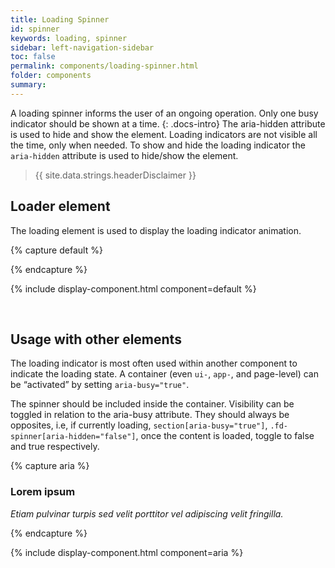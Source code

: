 ```yaml
---
title: Loading Spinner
id: spinner
keywords: loading, spinner
sidebar: left-navigation-sidebar
toc: false
permalink: components/loading-spinner.html
folder: components
summary:
---
```


A loading spinner informs the user of an ongoing operation. Only one busy indicator should be shown at a time.
{: .docs-intro}
The aria-hidden attribute is used to hide and show the element.
Loading indicators are not visible all the time, only when needed. To show and hide the loading indicator the `aria-hidden` attribute is used to hide/show the element.

> {{ site.data.strings.headerDisclaimer }}

## Loader element

The loading element is used to display the loading indicator animation.

{% capture default %}
<div class="fd-spinner" aria-hidden="false" aria-label="Loading">
    <div></div>
</div>
{% endcapture %}

{% include display-component.html component=default %}

<br>

## Usage with other elements
The loading indicator is most often used within another component to indicate the loading state. A container (even `ui-`, `app-`, and page-level) can be “activated” by setting `aria-busy="true"`.

The spinner should be included inside the container. Visibility can be toggled in relation to the aria-busy attribute. They should always be opposites, i.e, if currently loading, `section[aria-busy="true"]`, `.fd-spinner[aria-hidden="false"]`, once the content is loaded, toggle to false and true respectively.

{% capture aria %}
<div class="fd-panel" aria-busy="true">
    <div class="fd-spinner" aria-hidden="false" aria-label="Loading">
        <div></div>
    </div>
    <div class="fd-panel__header">
        <h3 class="fd-panel__title">Lorem ipsum</h3>
    </div>
    <!-- Loaded content goes here -->
    <div class="fd-panel__footer">
        <p><em>Etiam pulvinar turpis sed velit porttitor vel adipiscing velit fringilla.</em></p>
    </div>
</div>
{% endcapture %}

{% include display-component.html component=aria %}
